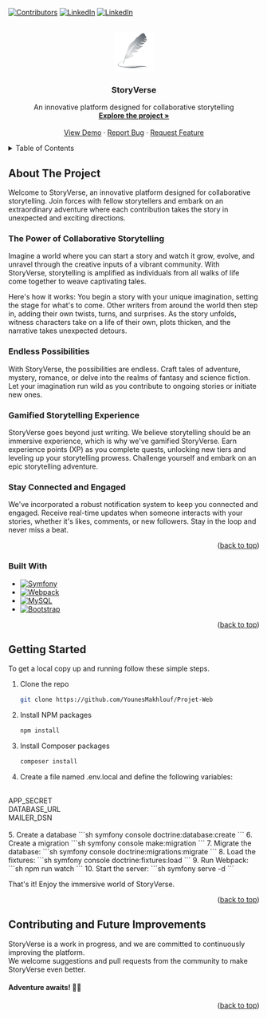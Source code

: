 <a name="readme-top"></a>

<!-- PROJECT SHIELDS -->

[![Contributors][contributors-shield]][contributors-url]
[![LinkedIn][linkedin-shield]][linkedin-url-younes]
[![LinkedIn][linkedin-shield]][linkedin-url-salma]


<!-- PROJECT LOGO -->
<br />
<div align="center">
  <a href="https://github.com/YounesMakhlouf/Projet-Web">
    <img src="assets/img/logo.webp" alt="Logo" width="80" height="80">
  </a>

<h3 align="center">StoryVerse</h3>

  <p align="center">
An innovative platform designed for collaborative storytelling
    <br />
    <a href="https://github.com/YounesMakhlouf/Projet-Web"><strong>Explore the project »</strong></a>
    <br />
    <br />
    <a href="https://github.com/YounesMakhlouf/Projet-Web">View Demo</a>
    ·
    <a href="https://github.com/YounesMakhlouf/Projet-Web/issues">Report Bug</a>
    ·
    <a href="https://github.com/YounesMakhlouf/Projet-Web/issues">Request Feature</a>
  </p>
</div>


<!-- TABLE OF CONTENTS -->
<details>
  <summary>Table of Contents</summary>
  <ol>
    <li>
      <a href="#about-the-project">About The Project</a>
      <ul>
        <li><a href="#built-with">Built With</a></li>
      </ul>
    </li>
    <li>
      <a href="#getting-started">Getting Started</a>
    </li>
    <li><a href="#contributing">Contributing and future plans</a></li> 
  </ol>
</details>


<!-- ABOUT THE PROJECT -->
## About The Project

Welcome to StoryVerse, an innovative platform designed for collaborative storytelling. Join forces with fellow storytellers and embark on an extraordinary adventure where each contribution takes the story in unexpected and exciting directions.
### The Power of Collaborative Storytelling
Imagine a world where you can start a story and watch it grow, evolve, and unravel through the creative inputs of a vibrant community. With StoryVerse, storytelling is amplified as individuals from all walks of life come together to weave captivating tales.

Here's how it works: You begin a story with your unique imagination, setting the stage for what's to come. Other writers from around the world then step in, adding their own twists, turns, and surprises. As the story unfolds, witness characters take on a life of their own, plots thicken, and the narrative takes unexpected detours.
### Endless Possibilities
With StoryVerse, the possibilities are endless. Craft tales of adventure, mystery, romance, or delve into the realms of fantasy and science fiction. Let your imagination run wild as you contribute to ongoing stories or initiate new ones.
### Gamified Storytelling Experience
StoryVerse goes beyond just writing. We believe storytelling should be an immersive experience, which is why we've gamified StoryVerse. Earn experience points (XP) as you complete quests, unlocking new tiers and leveling up your storytelling prowess. Challenge yourself and embark on an epic storytelling adventure.
### Stay Connected and Engaged
We've incorporated a robust notification system to keep you connected and engaged. Receive real-time updates when someone interacts with your stories, whether it's likes, comments, or new followers. Stay in the loop and never miss a beat.

<p align="right">(<a href="#readme-top">back to top</a>)</p>


### Built With

* [![Symfony][Symfony.dev]][Symfony-url]
* [![Webpack][Webpack.dev]][Webpack-url]
* [![MySQL][MySQL.dev]][MySQL-url]
* [![Bootstrap][Bootstrap.com]][Bootstrap-url]

<p align="right">(<a href="#readme-top">back to top</a>)</p>



<!-- GETTING STARTED -->
## Getting Started

To get a local copy up and running follow these simple steps.


1. Clone the repo
   ```sh
   git clone https://github.com/YounesMakhlouf/Projet-Web
   ```
2. Install NPM packages
   ```sh
   npm install
   ```
3. Install Composer packages
   ```sh
   composer install
   ```
4. Create a file named .env.local and define the following variables:
</br>
APP_SECRET </br>
DATABASE_URL </br>
MAILER_DSN
</br>
</br>
5. Create a database
    ```sh
    symfony console doctrine:database:create
    ```
6. Create a migration
    ```sh
    symfony console make:migration
    ```
7. Migrate the database:
    ```sh
    symfony console doctrine:migrations:migrate
    ```
8. Load the fixtures:
    ```sh
    symfony console doctrine:fixtures:load
    ```
9. Run Webpack:
    ```sh
    npm run watch
    ```
10. Start the server:
    ```sh
    symfony serve -d
    ```
    
That's it! Enjoy the immersive world of StoryVerse.

<p align="right">(<a href="#readme-top">back to top</a>)</p>

<!-- CONTRIBUTING -->
## Contributing and Future Improvements

StoryVerse is a work in progress, and we are committed to continuously improving the platform. </br>
We welcome suggestions and pull requests from the community to make StoryVerse even better.

#### Adventure awaits! 📖✨

<p align="right">(<a href="#readme-top">back to top</a>)</p>


<!-- MARKDOWN LINKS & IMAGES -->
[contributors-shield]: https://img.shields.io/github/contributors/YounesMakhlouf/Projet-Web.svg?style=for-the-badge
[contributors-url]: https://github.com/YounesMakhlouf/Projet-Web/graphs/contributors
[linkedin-shield]: https://img.shields.io/badge/-LinkedIn-black.svg?style=for-the-badge&logo=linkedin&colorB=555
[linkedin-url-younes]: https://www.linkedin.com/in/younes-makhlouf-608321255/
[linkedin-url-salma]: https://www.linkedin.com/in/selma-bouabidi-938b08237/
[Bootstrap.com]: https://img.shields.io/badge/Bootstrap-563D7C?style=for-the-badge&logo=bootstrap&logoColor=white
[Bootstrap-url]: https://getbootstrap.com
[Symfony.dev]: https://img.shields.io/static/v1?style=for-the-badge&message=Symfony&color=000000&logo=Symfony&logoColor=FFFFFF&label=
[Symfony-url]: https://symfony.com/
[Webpack.dev]: https://img.shields.io/static/v1?style=for-the-badge&message=Webpack&color=222222&logo=Webpack&logoColor=8DD6F9&label=
[Webpack-url]: https://webpack.js.org/
[MySQL-url]:https://www.mysql.com/fr/
[MySQL.dev]: https://img.shields.io/static/v1?style=for-the-badge&message=MySQL&color=4479A1&logo=MySQL&logoColor=FFFFFF&label=